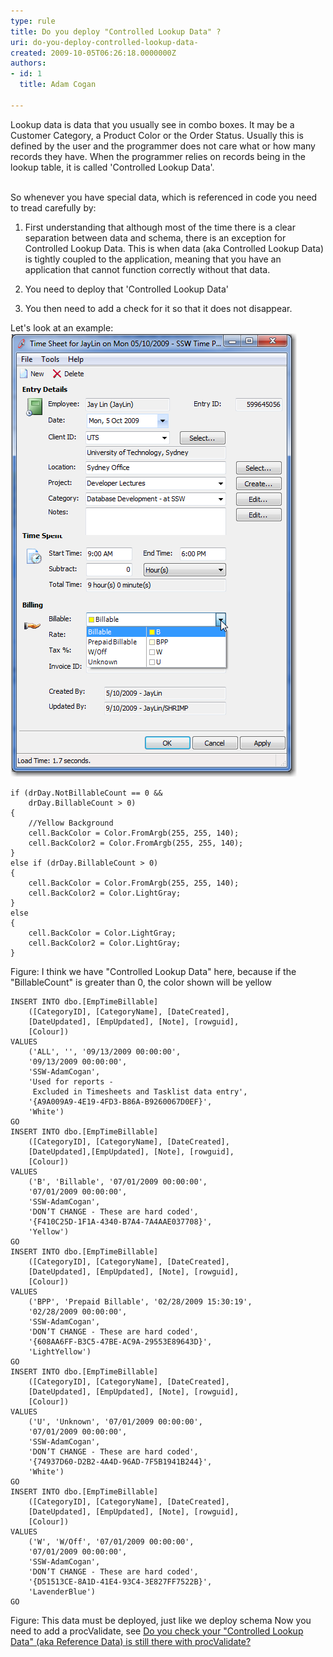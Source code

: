 ```yaml
---
type: rule
title: Do you deploy "Controlled Lookup Data" ?
uri: do-you-deploy-controlled-lookup-data-
created: 2009-10-05T06:26:18.0000000Z
authors:
- id: 1
  title: Adam Cogan

---
```


Lookup data is data that you usually see in combo boxes. It may be a Customer Category, a Product Color or the Order Status. Usually this is defined by the user and the programmer does not care what or how many records they have. When the programmer relies on records being in the lookup table, it is called 'Controlled Lookup Data'. 

<br>So whenever you have special data, which is referenced in code you need to tread carefully by: <br> 
1) First understanding that although most of the time there is a clear separation between data and schema, there is an exception for Controlled Lookup Data. This is when data (aka Controlled Lookup Data) is tightly coupled to the application, meaning that you have an application that cannot function correctly without that data.

2) You need to deploy that 'Controlled Lookup Data'

 3) You then need to add a check for it so that it does not disappear.

Let's look at an example:
![ This combo looks innocent. However if it is "Billable" then the calendar goes yellow ![](TimeProCalendar.png) ](TimeProDropDown.png) 

```
if (drDay.NotBillableCount == 0 && 
    drDay.BillableCount > 0)
{
    //Yellow Background
    cell.BackColor = Color.FromArgb(255, 255, 140);
    cell.BackColor2 = Color.FromArgb(255, 255, 140);
}
else if (drDay.BillableCount > 0)
{
    cell.BackColor = Color.FromArgb(255, 255, 140);
    cell.BackColor2 = Color.LightGray;
}
else
{
    cell.BackColor = Color.LightGray;
    cell.BackColor2 = Color.LightGray;
}
```

Figure: I think we have "Controlled Lookup Data" here, because if the "BillableCount" is greater than 0, the color shown will be yellow 

```
INSERT INTO dbo.[EmpTimeBillable] 
    ([CategoryID], [CategoryName], [DateCreated], 
    [DateUpdated], [EmpUpdated], [Note], [rowguid], 
    [Colour]) 
VALUES 
    ('ALL', '', '09/13/2009 00:00:00', 
    '09/13/2009 00:00:00', 
    'SSW-AdamCogan', 
    'Used for reports - 
     Excluded in Timesheets and Tasklist data entry', 
    '{A9A009A9-4E19-4FD3-B86A-B9260067D0EF}', 
    'White')
GO
INSERT INTO dbo.[EmpTimeBillable] 
    ([CategoryID], [CategoryName], [DateCreated], 
    [DateUpdated],[EmpUpdated], [Note], [rowguid], 
    [Colour]) 
VALUES 
    ('B', 'Billable', '07/01/2009 00:00:00', 
    '07/01/2009 00:00:00', 
    'SSW-AdamCogan', 
    'DON’T CHANGE - These are hard coded', 
    '{F410C25D-1F1A-4340-B7A4-7A4AAE037708}', 
    'Yellow')
GO
INSERT INTO dbo.[EmpTimeBillable] 
    ([CategoryID], [CategoryName], [DateCreated], 
    [DateUpdated], [EmpUpdated], [Note], [rowguid], 
    [Colour]) 
VALUES 
    ('BPP', 'Prepaid Billable', '02/28/2009 15:30:19', 
    '02/28/2009 00:00:00', 
    'SSW-AdamCogan', 
    'DON’T CHANGE - These are hard coded', 
    '{608AA6FF-B3C5-47BE-AC9A-29553E89643D}', 
    'LightYellow')
GO
INSERT INTO dbo.[EmpTimeBillable] 
    ([CategoryID], [CategoryName], [DateCreated], 
    [DateUpdated], [EmpUpdated], [Note], [rowguid], 
    [Colour]) 
VALUES 
    ('U', 'Unknown', '07/01/2009 00:00:00', 
    '07/01/2009 00:00:00', 
    'SSW-AdamCogan', 
    'DON’T CHANGE - These are hard coded', 
    '{74937D60-D2B2-4A4D-96AD-7F5B1941B244}', 
    'White')
GO
INSERT INTO dbo.[EmpTimeBillable] 
    ([CategoryID], [CategoryName], [DateCreated], 
    [DateUpdated], [EmpUpdated], [Note], [rowguid], 
    [Colour]) 
VALUES 
    ('W', 'W/Off', '07/01/2009 00:00:00', 
    '07/01/2009 00:00:00', 
    'SSW-AdamCogan', 
    'DON’T CHANGE - These are hard coded', 
    '{D51513CE-8A1D-41E4-93C4-3E827FF7522B}', 
    'LavenderBlue')
GO
```

Figure: This data must be deployed, just like we deploy schema  Now you need to add a procValidate, see [Do you check your "Controlled Lookup Data" (aka Reference Data) is still there with procValidate?](/Pages/DoYouCheckYourLookupDataAkaReferenceDataIsStillThereWithProcValidate.aspx)
